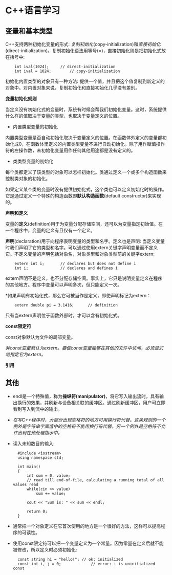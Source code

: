 C++语言学习
==========

变量和基本类型
-------------

C++支持两种初始化变量的形式: *复制初始化*(copy-initialization)和*直接初始化*(direct-initialization)。复制初始化语法用等号(=)，直接初始化则是把初始化式放在括号中:

		int ival(1024);		// direct-initialization
		int ival = 1024;		// copy-initialization

初始化内置类型的对象只有一种方法: 提供一个值，并且把这个值复制到新定义的对象中。对内置对象来说，复制初始化和直接初始化几乎没有差别。

**变量初始化规则**

当定义没有初始化式的变量时，系统有时候会帮我们初始化变量。这时，系统提供什么样的值取决于变量的类型，也取决于变量定义的位置。

- 内置类型变量的初始化

内置类型变量是否自动初始化取决于变量定义的位置。在函数体外定义的变量都初始化成0，在函数体里定义的内置类型变量不进行自动初始化。除了用作赋值操作符的左操作数，未初始化变量用作任何其他用途都是没有定义的。

- 类类型变量的初始化

每个类都定义了该类型的对象可以怎样初始化。类通过定义一个或多个构造函数来控制类对象的初始化。

如果定义某个类的变量时没有提供初始化式，这个类也可以定义初始化时的操作。它是通过定义一个特殊的构造函数即**默认构造函数**(default constructor)来实现的。

**声明和定义**

变量的**定义**(definition)用于为变量分配存储空间，还可以为变量指定初始值。在一个程序中，变量的定义有且仅有一个定义。

**声明**(declaration)用于向程序表明变量的类型和名字。定义也是声明: 当定义变量时我们声明了它的类型和名字。可以通过使用extern关键字声明变量而不定义它。不定义变量的声明包括对象名，对象类型和对象类型前的关键字extern:

		extern int i;		// declares but does not define i
		int i;				// declares and defines i

extern声明不是定义，也不分配存储空间。事实上，它只是说明变量定义在程序的其他地方。程序中变量可以声明多次，但只能定义一次。

*如果声明有初始化式，那么它可被当作是定义，即使声明标记为extern：

		extern double pi = 3.1416;		// definition

只有当extern声明位于函数外部时，才可以含有初始化式。

**const限定符**

const对象默认为文件的局部变量。

*非const变量默认为extern。要使const变量能够在其他的文件中访问，必须显式地指定它为extern。*

**引用**



其他
----

- endl是一个特殊值，称为**操纵符(manipulator)**，将它写入输出流时，具有输出换行的效果，并刷新与设备相关联的缓冲区。通过刷新缓冲区，用户可立即看到写入到流中的输出。

- *在写C++程序时，大部分出现空格符的地方可用换行符代替。这条规则的一个例外是字符串字面值中的空格符不能用换行符代替。另一个例外是空格符不允许出现在预处理指示中。*
- 读入未知数目的输入:

		#include <iostream>
		using namespace std;
		
		int main()
		{
			int sum = 0, value;
			// read till end-of-file, calculating a running total of all values read
			while(cin >> value)
				sum += value;

			cout << "Sum is: " << sum << endl;

			return 0;
		}

- 通常把一个对象定义在它首次使用的地方是一个很好的方法，这样可以提高程序的可读性。

- 使用const限定符可以把一个变量定义为一个常量。因为常量在定义后就不能被修改，所以定义时必须初始化:

		const string hi = "hello!";	// ok: initialized
		const int i, j = 0;				// error: i is uninitialized const


